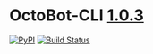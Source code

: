 # OctoBot-CLI [1.0.3](https://github.com/Drakkar-Software/OctoBot-CLI/blob/master/CHANGELOG.md)
[![PyPI](https://img.shields.io/pypi/v/OctoBot-CLI.svg)](https://pypi.python.org/pypi/OctoBot-CLI/)
[![Build Status](https://api.travis-ci.com/Drakkar-Software/OctoBot-CLI.svg?branch=master)](https://travis-ci.com/Drakkar-Software/OctoBot-CLI)
